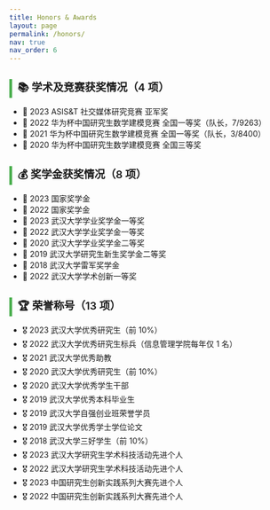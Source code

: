 ```yaml
---
title: Honors & Awards
layout: page
permalink: /honors/
nav: true
nav_order: 6
---
```


<style>
.award-category {
  font-size: 1.2rem;
  font-weight: 600;
  margin-top: 1.5em;
  margin-bottom: 0.5em;
  border-left: 5px solid #4caf50;
  padding-left: 10px;
}

.award-list li::before {
  content: "🏅 ";
}

.honor-list li::before {
  content: "🎖 ";
}
</style>

<div class="award-category">📚 学术及竞赛获奖情况（4 项）</div>
<ul class="award-list">
  <li>2023 ASIS&T 社交媒体研究竞赛 亚军奖</li>
  <li>2022 华为杯中国研究生数学建模竞赛 全国一等奖（队长，7/9263）</li>
  <li>2021 华为杯中国研究生数学建模竞赛 全国一等奖（队长，3/8400）</li>
  <li>2020 华为杯中国研究生数学建模竞赛 全国三等奖</li>
</ul>

<div class="award-category">💰 奖学金获奖情况（8 项）</div>
<ul class="award-list">
  <li>2023 国家奖学金</li>
  <li>2022 国家奖学金</li>
  <li>2023 武汉大学学业奖学金一等奖</li>
  <li>2022 武汉大学学业奖学金一等奖</li>
  <li>2020 武汉大学学业奖学金二等奖</li>
  <li>2019 武汉大学研究生新生奖学金二等奖</li>
  <li>2018 武汉大学雷军奖学金</li>
  <li>2022 武汉大学学术创新一等奖</li>
</ul>

<div class="award-category">🏆 荣誉称号（13 项）</div>
<ul class="honor-list">
  <li>2023 武汉大学优秀研究生（前 10%）</li>
  <li>2022 武汉大学优秀研究生标兵（信息管理学院每年仅 1 名）</li>
  <li>2021 武汉大学优秀助教</li>
  <li>2020 武汉大学优秀研究生（前 10%）</li>
  <li>2020 武汉大学优秀学生干部</li>
  <li>2019 武汉大学优秀本科毕业生</li>
  <li>2019 武汉大学自强创业班荣誉学员</li>
  <li>2019 武汉大学优秀学士学位论文</li>
  <li>2018 武汉大学三好学生（前 10%）</li>
  <li>2023 武汉大学研究生学术科技活动先进个人</li>
  <li>2022 武汉大学研究生学术科技活动先进个人</li>
  <li>2023 中国研究生创新实践系列大赛先进个人</li>
  <li>2022 中国研究生创新实践系列大赛先进个人</li>
</ul>
